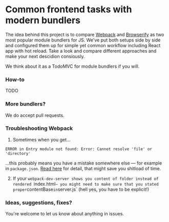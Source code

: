# Common frontend tasks with modern bundlers

The idea behind this project is to compare [Webpack](https://webpack.github.io/) and [Browserify](http://browserify.org/) as two most popular module bundlers for JS. We've put both setups side by side and configured them up for simple yet common workflow including React app with hot reload. Take a look and compare different approaches and make your next descidion consiously.

We think about it as a TodoMVC for module bundlers if you will.

### How-to

TODO

### More bundlers?

We do accept pull requests.

### Troubleshooting Webpack

1. Sometimes when you get...

```
ERROR in Entry module not found: Error: Cannot resolve 'file' or 'directory'
```

...this probably means you have a mistake somewhere else — for example in `package.json`. [Read here](https://github.com/webpack/karma-webpack/issues/33) for detail, that might save you shitload of time.

2. If your `webpack-dev-server shows you content of folder instead of rendered `index.html` — you might need to make sure that you stated proper `contentBase` in `server.js` (hell yes, you have to be explicit!)

### Ideas, suggestions, fixes?

You're welcome to let us know about anything in issues.